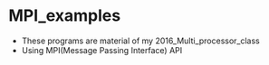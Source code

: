 # MPI_examples

* These programs are material of my 2016_Multi_processor_class
* Using MPI(Message Passing Interface) API
